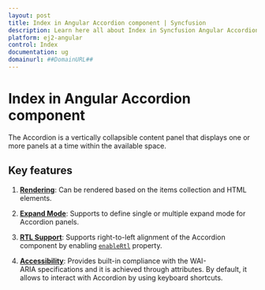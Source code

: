 ```yaml
---
layout: post
title: Index in Angular Accordion component | Syncfusion
description: Learn here all about Index in Syncfusion Angular Accordion component of Syncfusion Essential JS 2 and more.
platform: ej2-angular
control: Index 
documentation: ug
domainurl: ##DomainURL##
---
```


# Index in Angular Accordion component

The Accordion is a vertically collapsible content panel that displays one or more panels at a time within the available space.

## Key features

1. **[Rendering](./getting-started/)**: Can be rendered based on the items collection and HTML elements.

2. **[Expand Mode](./expand-mode/)**: Supports to define single or multiple expand mode for Accordion panels.

3. **[RTL Support](https://ej2.syncfusion.com/angular/documentation/api/accordion#enablertl)**:  Supports right-to-left
 alignment of the Accordion component by enabling [`enableRtl`](https://ej2.syncfusion.com/angular/documentation/api/accordion#enablertl) property.

4. **[Accessibility](./accessibility/)**: Provides built-in compliance with the WAI-ARIA specifications and it is achieved
through attributes. By default, it allows to interact with Accordion by using keyboard shortcuts.